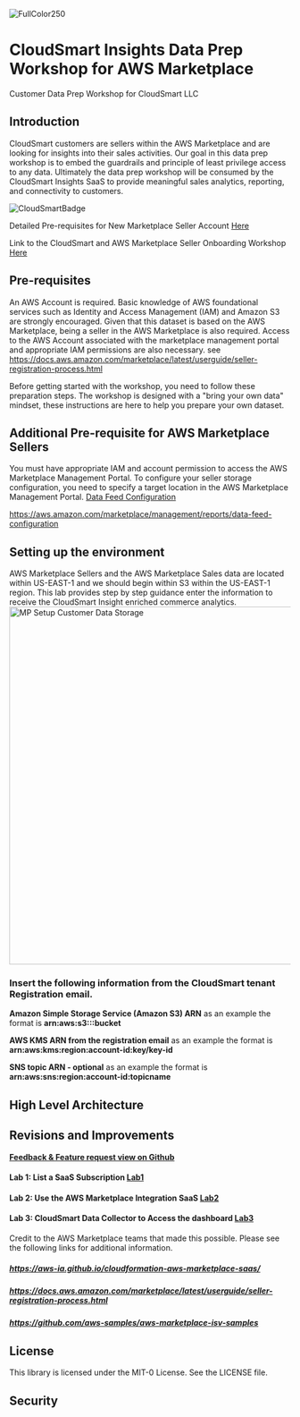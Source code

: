 ![FullColor250](https://user-images.githubusercontent.com/26460009/182591500-ac99b0d8-2639-4a28-8357-97d09e0e2063.png)
# CloudSmart Insights Data Prep Workshop for AWS Marketplace

Customer Data Prep Workshop for CloudSmart LLC

## Introduction
CloudSmart customers are sellers within the AWS Marketplace and are looking for insights into their sales activities.  Our goal in this data prep workshop is to embed the guardrails and principle of least privilege access to any data.  Ultimately the data prep workshop will be consumed by the CloudSmart Insights SaaS to provide meaningful sales analytics, reporting, and connectivity to customers.

![CloudSmartBadge](https://user-images.githubusercontent.com/26460009/183915211-2252735e-bf8f-4ffa-b619-c14e4ae59436.png)

Detailed Pre-requisites for New Marketplace Seller Account [Here](/docs/MarketplacePrerequisite.md)

Link to the CloudSmart and AWS Marketplace Seller Onboarding Workshop [Here](/docs/Lab1.md)
## Pre-requisites
An AWS Account is required. Basic knowledge of AWS foundational services such as Identity and Access Management (IAM) and Amazon S3 are strongly encouraged.  Given that this dataset is based on the AWS Marketplace, being a seller in the AWS Marketplace is also required. Access to the AWS Account associated with the marketplace management portal and appropriate IAM permissions are also necessary. see https://docs.aws.amazon.com/marketplace/latest/userguide/seller-registration-process.html

Before getting started with the workshop, you need to follow these preparation steps. The workshop is designed with a "bring your own data" mindset, these instructions are here to help you prepare your own dataset.

## Additional Pre-requisite for AWS Marketplace Sellers
You must have appropriate IAM and account permission to access the AWS Marketplace Management Portal. To configure your seller storage configuration, you need to specify a target location in the AWS Marketplace Management Portal. [Data Feed Configuration](https://aws.amazon.com/marketplace/management/reports/data-feed-configuration)

https://aws.amazon.com/marketplace/management/reports/data-feed-configuration 

## Setting up the environment
AWS Marketplace Sellers and the AWS Marketplace Sales data are located within US-EAST-1 and we should begin within S3 within the US-EAST-1 region.  This lab provides step by step guidance enter the information to receive the CloudSmart Insight enriched commerce analytics.
<img width="640" alt="MP Setup Customer Data Storage" src="https://user-images.githubusercontent.com/26460009/190196380-96f271a6-b897-4843-8678-b5f18c5dd017.png">

### Insert the following information from the CloudSmart tenant Registration email.

**Amazon Simple Storage Service (Amazon S3) ARN**
as an example the format is **arn:aws:s3:::bucket**

**AWS KMS ARN from the registration email**
as an example the format is **arn:aws:kms:region:account-id:key/key-id**

**SNS topic ARN - optional**
as an example the format is **arn:aws:sns:region:account-id:topicname**


## High Level Architecture  
## Revisions and Improvements
**[Feedback & Feature request view on Github](https://github.com/tvanceadv/csdataprep)**


#### Lab 1: List a SaaS Subscription [Lab1](/docs/Lab1.md)
#### Lab 2: Use the AWS Marketplace Integration SaaS [Lab2](/docs/Lab2.md)
#### Lab 3: CloudSmart Data Collector to Access the dashboard [Lab3](/docs/Lab3.md)

Credit to the AWS Marketplace teams that made this possible.  Please see the following links for additional information.
##### https://aws-ia.github.io/cloudformation-aws-marketplace-saas/
##### https://docs.aws.amazon.com/marketplace/latest/userguide/seller-registration-process.html
##### https://github.com/aws-samples/aws-marketplace-isv-samples

## License
This library is licensed under the MIT-0 License. See the LICENSE file.

## Security

